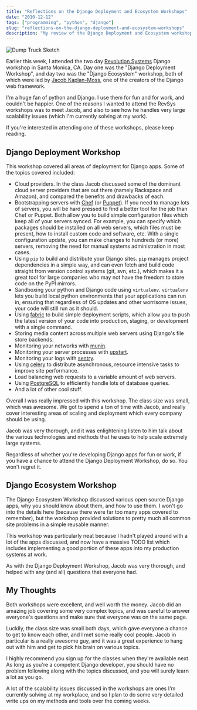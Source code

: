 ```yaml
---
title: "Reflections on the Django Deployment and Ecosystem Workshops"
date: "2010-12-12"
tags: ["programming", "python", "django"]
slug: "reflections-on-the-django-deployment-and-ecosystem-workshops"
description: "My review of the Django Deployment and Ecosystem workshop.  It was great!"
---
```



![Dump Truck Sketch][]


Earlier this week, I attended the two day [Revolution Systems][] Django
workshop in Santa Monica, CA.  Day one was the "Django Deployment Workshop",
and day two was the "Django Ecosystem" workshop, both of which were led by
[Jacob Kaplan-Moss][], one of the creators of the Django web framework.

I'm a huge fan of python and Django.  I use them for fun and for work, and
couldn't be happier.  One of the reasons I wanted to attend the RevSys
workshops was to meet Jacob, and also to see how he handles very large
scalability issues (which I'm currently solving at my work).

If you're interested in attending one of these workshops, please keep reading.


## Django Deployment Workshop

This workshop covered all areas of deployment for Django apps.  Some of the
topics covered included:

-   Cloud providers.  In the class Jacob discussed some of the dominant cloud
    server providers that are out there (namely Rackspace and Amazon), and
    compared the benefits and drawbacks of each.
-   Bootstrapping servers with [Chef][] (or [Puppet][]).  If you need to manage
    lots of servers, you will be hard pressed to find a better tool for the job
    than Chef or Puppet.  Both allow you to build simple configuration files
    which keep all of your servers synced.  For example, you can specify which
    packages should be installed on all web servers, which files must be
    present, how to install custom code and software, etc.  With a single
    configuration update, you can make changes to hundreds (or more) servers,
    removing the need for manual systems administration in most cases.
-   Using `pip` to build and distribute your Django sites.  `pip` manages
    project dependencies in a simple way, and can even fetch and build code
    straight from version control systems (git, svn, etc.), which makes it a
    great tool for large companies who may not have the freedom to store code
    on the PyPI mirrors.
-   Sandboxing your python and Django code using `virtualenv`.  `virtualenv`
    lets you build local python environments that your applications can run in,
    ensuring that regardless of OS updates and other worrisome issues, your
    code will still run as it should.
-   Using [fabric][] to build simple deployment scripts, which allow you to
    push the latest version of your code into production, staging, or
    development with a single command.
-   Storing media content across multiple web servers using Django's file store
    backends.
-   Monitoring your networks with [munin][].
-   Monitoring your server processes with [upstart][].
-   Monitoring your logs with [sentry][].
-   Using [celery][] to distribute asynchronous, resource intensive tasks to
    improve site performance.
-   Load balancing web requests to a variable amount of web servers.
-   Using [PostgreSQL][] to efficiently handle lots of database queries.
-   And a lot of other cool stuff.

Overall I was really impressed with this workshop.  The class size was small,
which was awesome.  We got to spend a ton of time with Jacob, and really cover
interesting areas of scaling and deployment which every company should be
using.

Jacob was very thorough, and it was enlightening listen to him talk about the
various technologies and methods that he uses to help scale extremely large
systems.

Regardless of whether you're developing Django apps for fun or work, if you
have a chance to attend the Django Deployment Workshop, do so.  You won't
regret it.


## Django Ecosystem Workshop

The Django Ecosystem Workshop discussed various open source Django apps, why
you should know about them, and how to use them.  I won't go into the details
here (because there were far too many apps covered to remember), but the
workshop provided solutions to pretty much all common site problems in a simple
reusable manner.

This workshop was particularly neat because I hadn't played around with a lot
of the apps discussed, and now have a massive TODO list which includes
implementing a good portion of these apps into my production systems at work.

As with the Django Deployment Workshop, Jacob was very thorough, and helped
with any (and all) questions that everyone had.


## My Thoughts

Both workshops were excellent, and well worth the money.  Jacob did an amazing
job covering some very complex topics, and was careful to answer everyone's
questions and make sure that everyone was on the same page.

Luckily, the class size was small both days, which gave everyone a chance to
get to know each other, and I met some really cool people.  Jacob in particular
is a really awesome guy, and it was a great experience to hang out with him and
get to pick his brain on various topics.

I highly recommend you sign up for the classes when they're available next.  As
long as you're a competent Django developer, you should have no problem
following along with the topics discussed, and you will surely learn a lot as
you go.

A lot of the scalability issues discussed in the workshops are ones I'm
currently solving at my workplace, and so I plan to do some very detailed write
ups on my methods and tools over the coming weeks.


  [Dump Truck Sketch]: /static/blog/images/2010/dump-truck-sketch.png "Dump Truck Sketch"
  [Revolution Systems]: http://www.revsys.com/ "Revolution Systems"
  [Jacob Kaplan-Moss]: http://jacobian.org/ "Jacob Kaplan-Moss"
  [Chef]: http://wiki.opscode.com/display/chef/Home "Chef"
  [Puppet]: https://puppetlabs.com/ "Puppet"
  [fabric]: http://docs.fabfile.org/en/latest/ "fabric"
  [munin]: http://munin-monitoring.org/ "munin"
  [upstart]: http://upstart.ubuntu.com/ "upstart"
  [sentry]: https://getsentry.com/welcome/ "sentry"
  [celery]: http://www.celeryproject.org/ "celery"
  [PostgreSQL]: http://www.postgresql.org/ "PostgreSQL"
